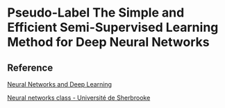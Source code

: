 # Pseudo-Label The Simple and Efficient Semi-Supervised Learning Method for Deep Neural Networks

## Reference
[Neural Networks and Deep Learning](http://neuralnetworksanddeeplearning.com/index.html)

[Neural networks class - Université de Sherbrooke](https://www.youtube.com/playlist?list=PL6Xpj9I5qXYEcOhn7TqghAJ6NAPrNmUBH)
